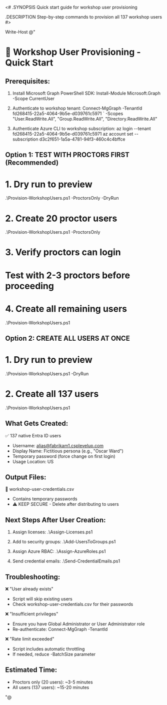 <#
.SYNOPSIS
    Quick start guide for workshop user provisioning

.DESCRIPTION
    Step-by-step commands to provision all 137 workshop users
#>

Write-Host @"

🚀 Workshop User Provisioning - Quick Start
================================================

Prerequisites:
--------------
1. Install Microsoft Graph PowerShell SDK:
   Install-Module Microsoft.Graph -Scope CurrentUser

2. Authenticate to workshop tenant:
   Connect-MgGraph -TenantId fd268415-22a5-4064-9b5e-d039761c5971 `
       -Scopes "User.ReadWrite.All", "Group.ReadWrite.All", "Directory.ReadWrite.All"

3. Authenticate Azure CLI to workshop subscription:
   az login --tenant fd268415-22a5-4064-9b5e-d039761c5971
   az account set --subscription d3c2f651-1a5a-4781-94f3-460c4c4bffce


Option 1: TEST WITH PROCTORS FIRST (Recommended)
-------------------------------------------------
# 1. Dry run to preview
.\Provision-WorkshopUsers.ps1 -ProctorsOnly -DryRun

# 2. Create 20 proctor users
.\Provision-WorkshopUsers.ps1 -ProctorsOnly

# 3. Verify proctors can login
# Test with 2-3 proctors before proceeding

# 4. Create all remaining users
.\Provision-WorkshopUsers.ps1


Option 2: CREATE ALL USERS AT ONCE
-----------------------------------
# 1. Dry run to preview
.\Provision-WorkshopUsers.ps1 -DryRun

# 2. Create all 137 users
.\Provision-WorkshopUsers.ps1


What Gets Created:
------------------
✅ 137 native Entra ID users
   - Username: alias@fabrikam1.csplevelup.com
   - Display Name: Fictitious persona (e.g., "Oscar Ward")
   - Temporary password (force change on first login)
   - Usage Location: US

Output Files:
-------------
📁 workshop-user-credentials.csv
   - Contains temporary passwords
   - ⚠️  KEEP SECURE - Delete after distributing to users


Next Steps After User Creation:
--------------------------------
1. Assign licenses:
   .\Assign-Licenses.ps1

2. Add to security groups:
   .\Add-UsersToGroups.ps1

3. Assign Azure RBAC:
   .\Assign-AzureRoles.ps1

4. Send credential emails:
   .\Send-CredentialEmails.ps1


Troubleshooting:
----------------
❌ "User already exists"
   - Script will skip existing users
   - Check workshop-user-credentials.csv for their passwords

❌ "Insufficient privileges"
   - Ensure you have Global Administrator or User Administrator role
   - Re-authenticate: Connect-MgGraph -TenantId <tenant>

❌ "Rate limit exceeded"  
   - Script includes automatic throttling
   - If needed, reduce -BatchSize parameter


Estimated Time:
---------------
- Proctors only (20 users): ~3-5 minutes
- All users (137 users): ~15-20 minutes

"@
